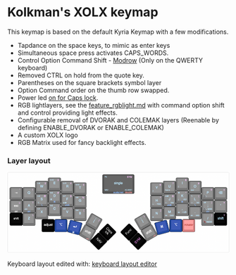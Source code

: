  # Kolkman's XOLX keymap
 
 This keymap is based on the default Kyria Keymap with a few modifications.
 
*   Tapdance on the space keys, to mimic as enter keys
*   Simultaneous space press activates CAPS_WORDS.
*   Control Option Command Shift - [Modrow](https://precondition.github.io/home-row-mods) (Only on the QWERTY keyboard)
*   Removed  CTRL on hold from the quote key.
*   Parentheses on the square brackets symbol layer
*   Option Command order on the thumb row swapped.
*   Power led [on for Caps lock](https://docs.splitkb.com/hc/en-us/articles/5799711553820-Power-LED).
*   RGB lightlayers, see the [feature_rgblight.md](https://github.com/qmk/qmk_firmware/blob/master/docs/feature_rgblight.md) with command option shift and control providing light effects.
*   Configurable removal of DVORAK and COLEMAK layers (Reenable by defining ENABLE_DVORAK or ENABLE_COLEMAK)
*   A custom XOLX logo 
*   RGB Matrix used for fancy backlight effects.

### Layer layout     
![Alt text](./kyria.png)

Keyboard layout edited with: [keyboard layout editor](http://www.keyboard-layout-editor.com/#/gists/f7e4c83d47951cabcbdc227a47d7e257)
